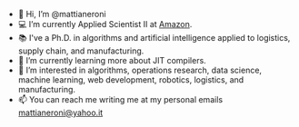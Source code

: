 - 👋 Hi, I’m @mattianeroni
- 💻 I’m currently Applied Scientist II at [Amazon](https://www.amazon.science/).
- 📚 I've a Ph.D. in algorithms and artificial intelligence applied to logistics, supply chain, and manufacturing.
- 🌱 I’m currently learning more about JIT compilers.
- 💞️ I’m interested in algorithms, operations research, data science, machine learning, web development, robotics, logistics, and manufacturing.
- 📫 You can reach me writing me at my personal emails mattianeroni@yahoo.it
